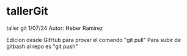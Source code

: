 # tallerGit
taller git 1/07/24
Autor: Heber Ramirez


Edicion desde GitHub para provar el comando "git pull"
Para subir de gitbash al repo es "git push"
